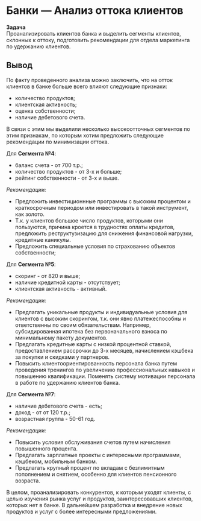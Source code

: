 # Банки — Анализ оттока клиентов

__Задача__<br>
Проанализировать клиентов банка и выделить сегменты клиентов, склонных к оттоку, подготовить рекомендации для отдела маркетинга по удержанию клиентов.


##

## Вывод

По факту проведенного анализа можно заключить, что на отток клиентов в банке больше всего влияют следующие признаки:
- количество продуктов;
- клиентская активность;
- оценка собственности;
- наличие дебетового счета.

В связи с этим мы выделили несколько высокоотточных сегментов по этим признакам, по которым хотим предложить следующие рекомендации по минимизации оттока.  

Для __Сегмента №4__:

- баланс счета - от 700 т.р.;
- количество продуктов - от 3-х и больше;
- рейтинг собственности - от 3-х и выше.

_Рекомендации:_<br>
- Предложить инвестиционнные программы с высоким процентом и краткосрочным периодом или инвестировать в такой инструмент, как золото.
- Т.к. у клиентов большое число продуктов, которыми они пользуются, причина кроется в трудностях оплаты кредитов, предложить реструктузизацию для снижения финансовой нагрузки, кредитные каникулы.
- Предложить специальные условия по страхованию объектов собственности;

Для __Сегмента №5__:

- скоринг - от 820 и выше;
- наличие кредитной карты - отсутствует;
- клиентская активность - активный.

_Рекомендации:_<br>
- Предлагать уникальные продукты и индивидуальные условия для клиентов с высоким скорингом, т.к. они явно платежеспособны и ответственны по своим обязательствам. Например, субсидированная ипотека без первоначального взноса по минимальному пакету документов.
- Предлагать кредитные карты с низкой процентной ставкой, предоставлением рассрочки до 3-х месяцев, начислением кэшбека за покупки и скидками у партнеров.
- Повысить клиентоориентированность персонала банка путем проведения тренингов по увеличению профессиональных навыков и повышению квалификации. Поменять систему мотивации персонала в работе по удержанию клиентов банка.

Для __Сегмента №7__:

- наличие дебетового счета - есть;
- доход - от от 120 т.р.;
- возрастная группа - 50-61 год.

_Рекомендации:_<br>
- Повысить условия обслуживания счетов путем начисления повышенного процента.
- Предлагать зарплатные проекты с интересными программами, кэшбеком, мобильным банком.
- Предлагать крупный процент по вкладам с безлимитным пополнением и снятием, особенно для клиентов пенсионного возраста. 

В целом, проанализировать конкурентов, к которым уходят клиенты, с целью изучения рынка услуг и продуктов, заинтересовавших клиентов, которых нет в банке. В дальнейшем разработка и внедрение новых продуктов и услуг с более интересными предложениями.
